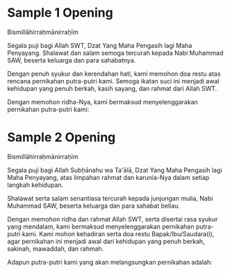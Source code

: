 # Sample 1 Opening
Bismillāhirraḥmānirraḥīm

Segala puji bagi Allah SWT, Dzat Yang Maha Pengasih lagi Maha Penyayang. Shalawat dan salam semoga tercurah kepada Nabi Muhammad SAW, beserta keluarga dan para sahabatnya.

Dengan penuh syukur dan kerendahan hati, kami memohon doa restu atas rencana pernikahan putra-putri kami. Semoga ikatan suci ini menjadi awal kehidupan yang penuh berkah, kasih sayang, dan rahmat dari Allah SWT.

Dengan memohon ridha-Nya, kami bermaksud menyelenggarakan pernikahan putra-putri kami:


# Sample 2 Opening
Bismillāhirraḥmānirraḥīm

Segala puji bagi Allah Subḥānahu wa Ta'ālā, Dzat Yang Maha Pengasih lagi Maha Penyayang, atas limpahan rahmat dan karunia-Nya dalam setiap langkah kehidupan.

Shalawat serta salam senantiasa tercurah kepada junjungan mulia, Nabi Muhammad SAW, beserta keluarga dan para sahabat beliau.

Dengan memohon ridha dan rahmat Allah SWT, serta disertai rasa syukur yang mendalam, kami bermaksud menyelenggarakan pernikahan putra-putri kami. Kami mohon kehadiran serta doa restu Bapak/Ibu/Saudara(i), agar pernikahan ini menjadi awal dari kehidupan yang penuh berkah, sakinah, mawaddah, dan rahmah.

Adapun putra-putri kami yang akan melangsungkan pernikahan adalah: